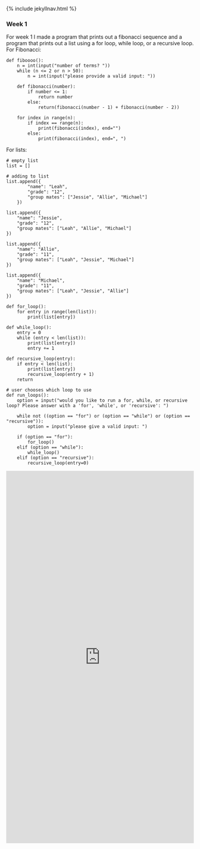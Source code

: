 {% include jekyllnav.html %}

### Week 1
For week 1 I made a program that prints out a fibonacci sequence and a program that prints out a list using a for loop, while loop, or a recursive loop.
For Fibonacci:
```
def fiboooo():
    n = int(input("number of terms? "))
    while (n <= 2 or n > 50):
        n = int(input("please provide a valid input: "))

    def fibonacci(number):
        if number <= 1:
            return number
        else:
            return(fibonacci(number - 1) + fibonacci(number - 2))

    for index in range(n):
        if index == range(n):
            print(fibonacci(index), end="")
        else:
            print(fibonacci(index), end=", ")
```

For lists:
```
# empty list
list = []

# adding to list
list.append({
        "name": "Leah",
        "grade": "12",
        "group mates": ["Jessie", "Allie", "Michael"]
    })

list.append({
    "name": "Jessie",
    "grade": "12",
    "group mates": ["Leah", "Allie", "Michael"]
})

list.append({
    "name": "Allie",
    "grade": "11",
    "group mates": ["Leah", "Jessie", "Michael"]
})

list.append({
    "name": "Michael",
    "grade": "11",
    "group mates": ["Leah", "Jessie", "Allie"]
})

def for_loop():
    for entry in range(len(list)):
        print(list[entry])

def while_loop():
    entry = 0
    while (entry < len(list)):
        print(list[entry])
        entry += 1

def recursive_loop(entry):
    if entry < len(list):
        print(list[entry])
        recursive_loop(entry + 1)
    return

# user chooses which loop to use
def run_loops():
    option = input("would you like to run a for, while, or recursive loop? Please answer with a 'for', 'while', or 'recursive': ")

    while not ((option == "for") or (option == "while") or (option == "recursive")):
        option = input("please give a valid input: ")

    if (option == "for"):
        for_loop()
    elif (option == "while"):
        while_loop()
    elif (option == "recursive"):
        recursive_loop(entry=0)
```
<iframe frameborder="0" width="100%" height="1000px" src="https://replit.com/@leahbogomolny/tri3individ?lite=true"></iframe>
